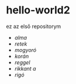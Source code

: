 # hello-world2
ez az első repositorym
* _alma_
* _retek_ 
* _mogyoró_
* _korán_
* _reggel_
* _rikkant a_
* _rigó_
